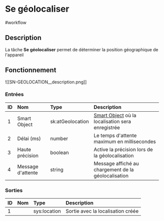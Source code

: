 # Se géolocaliser

#workflow

## Description

La tâche **Se géolocaliser** permet de déterminer la position géographique de l'appareil



## Fonctionnement

![[SN-GEOLOCATION__description.png]]

### Entrées

| ID | Nom | Type | Description |
|:-|:-|:-|:-|
| 1 | Smart Object | sk:atGeolocation | [Smart Object](Glossaire.md#Smart%20Object) où la localisation sera enregistrée |
| 2 | Délai (ms) | number | Le temps d'attente maximum en millisecondes |
| 3 | Haute précision | boolean | Active la précision lors de la géolocalisation |
| 4 | Message d'attente | string | Message affiché au chargement de la géolocalisation |

### Sorties

| ID | Nom | Type | Description |
|:-|:-|:-|:-|
| 1 |  | sys:location | Sortie avec la localisation créée |

